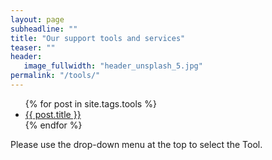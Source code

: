 ```yaml
---
layout: page
subheadline: ""
title: "Our support tools and services"
teaser: ""
header:
   image_fullwidth: "header_unsplash_5.jpg"
permalink: "/tools/"
---
```

<ul>
    {% for post in site.tags.tools %}
    <li><a href="{{ site.url }}{{ site.baseurl }}{{ post.url }}">{{ post.title }}</a></li>
    {% endfor %}
</ul>

Please use the drop-down menu at the top to select the Tool.
